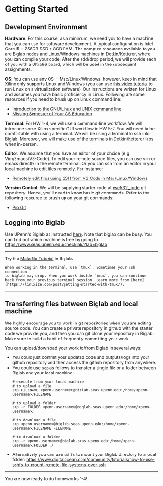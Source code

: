 # Getting Started

## Development Environment
**Hardware**: For this course, as a minimum, we need you to have a machine
that you can use for software development. A typical configuration
is Intel Core i5 + 256GB SSD + 8GB RAM. The compute resources available to you are Biglab nodes and Linux/Windows machines in Detkin/Ketterer, where
you can compile your code. After the add/drop period, we will provide
each of you with a Ultra96 board, which will be used in the subsequent assignments.

**OS**: You can use any OS---Mac/Linux/Windows, however, keep in mind that Xilinx only supports Linux and Windows (you can use [this video tutorial](https://www.youtube.com/watch?v=HaOWfmCAyCE) to run Linux on a virtualization software).
Our instructions are written for Linux and assumes you have basic proficiency in
Linux. Following are some resources if you need to brush up on Linux command line:
- [Introduction to the GNU/Linux and UNIX command line](https://bootlin.com/blog/command-line/)
- [Missing Semester of Your CS Education](https://missing.csail.mit.edu/)

**Terminal**: For HW 1-4, we will use a command-line workflow. We will introduce some Xilinx
specific GUI workflow in HW 5-7. You will need to be comfortable with using
a terminal. We will be using a terminal to ssh into Biglab. Moreover, we will make use
of the terminals in Detkin/Ketterer labs
when in-person.

**Editor**: We assume that you have an editor of your choice (e.g. Vim/Emacs/VS-Code). To edit your remote source files, you can use vim or emacs directly in the remote terminal.
Or you can ssh from an editor in your local machine to edit files remotely.
For instance:
- [Remotely edit files using SSH from VS Code in Mac/Linux/Windows](https://medium.com/@christyjacob4/using-vscode-remotely-on-an-ec2-instance-7822c4032cff) 

**Version Control**: We will be supplying starter code at [ese532_code](https://github.com/icgrp/ese532_code) git repository. Hence, you'll need
to know basic git commands. Refer to the following resource to brush up on
your git commands:
- [Pro Git](https://git-scm.com/book/en/v2)

## Logging into Biglab

Use UPenn's Biglab as instructed [here](https://cets.seas.upenn.edu/answers/biglab.html). Note that biglab can
be busy. You can find out which machine is free by going to <https://www.seas.upenn.edu/checklab/?lab=biglab>

---
Try the [Makefile Tutorial](makefile_tutorial) in Biglab.
```{tip}
When working in the terminal, use `tmux`. Sometimes your ssh connection
to Biglab may drop. When you work inside `tmux`, you can continue
back from your previous terminal session. Learn more from [here](https://linuxize.com/post/getting-started-with-tmux/).
```

---
## Transferring files between Biglab and local machine

We highly encourage you to work in git repositories when you are editing
source code. You can create a private repository in github with
the starter code we provide you, and then you can git clone your repository
in Biglab. Make sure to build a habit of frequently committing
your work.

You can upload/download your work to/from Biglab in several ways:
- You could just commit your updated code and outputs/logs into your
github repository and then access the github repository from anywhere.
- You could use `scp` as follows to transfer a single file or a folder
  between Biglab and your local machine:
    ```
    # execute from your local machine
    # to upload a file
    scp FILENAME <penn-username>@biglab.seas.upenn.edu:/home/<penn-username>/FILENAME
    
    # to upload a folder
    scp -r FOLDER <penn-username>@biglab.seas.upenn.edu:/home/<penn-username>/
    
    # to download a file
    scp <penn-username>@biglab.seas.upenn.edu:/home/<penn-username>/FILENAME FILENAME
    
    # to download a folder
    scp -r <penn-username>@biglab.seas.upenn.edu:/home/<penn-username>/FOLDER ./
    ```
- Alternatively you can use `sshfs` to mount your Biglab directory to a local folder: <https://www.digitalocean.com/community/tutorials/how-to-use-sshfs-to-mount-remote-file-systems-over-ssh>

---
You are now ready to do homeworks 1-4!
